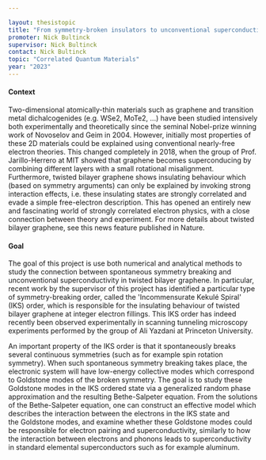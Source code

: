 ```yaml
---
layout: thesistopic
title: "From symmetry-broken insulators to unconventional superconductivity in twisted bilayer graphene"
promoter: Nick Bultinck
supervisor: Nick Bultinck
contact: Nick Bultinck
topic: "Correlated Quantum Materials"
year: "2023"
---
```


#### Context

Two-dimensional atomically-thin materials such as graphene and transition metal dichalcogenides (e.g. WSe2, MoTe2, ...) have been studied intensively both experimentally and theoretically since the seminal Nobel-prize winning work of Novoselov and Geim in 2004. However, initially most properties of these 2D materials could be explained using conventional nearly-free electron theories. This changed completely in 2018, when the group of Prof. Jarillo-Herrero at MIT showed that graphene becomes superconducing by combining different layers with a small rotational misalignment. Furthermore, twisted bilayer graphene shows insulating behaviour which (based on symmetry arguments) can only be explained by invoking strong interaction effects, i.e. these insulating states are strongly correlated and evade a simple free-electron description. This has opened an entirely new and fascinating world of strongly correlated electron physics, with a close connection between theory and experiment. For more details about twisted bilayer graphene, see this news feature published in Nature.


#### Goal

The goal of this project is use both numerical and analytical methods to study the connection between spontaneous symmetry breaking and unconventional superconductivity in twisted bilayer graphene. In particular, recent work by the supervisor of this project has identified a particular type of symmetry-breaking order, called the 'Incommensurate Kekulé Spiral' (IKS) order, which is responsible for the insulating behaviour of twisted bilayer graphene at integer electron fillings. This IKS order has indeed recently been observed experimentally in scanning tunneling microscopy experiments performed by the group of Ali Yazdani at Princeton University. 

An important property of the IKS order is that it spontaneously breaks several continuous symmetries (such as for example spin rotation symmetry). When such spontaneous symmetry breaking takes place, the electronic system will have low-energy collective modes which correspond to Goldstone modes of the broken symmetry. The goal is to study these Goldstone modes in the IKS ordered state via a generalized random phase approximation and the resulting Bethe-Salpeter equation. From the solutions of the Bethe-Salpeter equation, one can construct an effective model which describes the interaction between the electrons in the IKS state and the Goldstone modes, and examine whether these Goldstone modes could be responsible for electron pairing and superconductivity, similarly to how the interaction between electrons and phonons leads to superconductivity in standard elemental superconductors such as for example aluminum.
